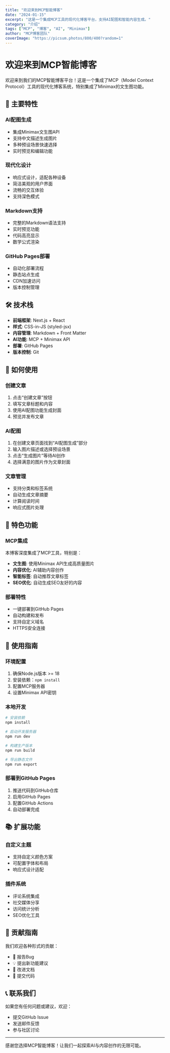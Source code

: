 ```yaml
---
title: "欢迎来到MCP智能博客"
date: "2024-01-15"
excerpt: "这是一个集成MCP工具的现代化博客平台，支持AI配图和智能内容生成。"
category: "介绍"
tags: ["MCP", "博客", "AI", "Minimax"]
author: "MCP博客团队"
coverImage: "https://picsum.photos/800/400?random=1"
---
```


# 欢迎来到MCP智能博客

欢迎来到我们的MCP智能博客平台！这是一个集成了MCP（Model Context Protocol）工具的现代化博客系统，特别集成了Minimax的文生图功能。

## 🚀 主要特性

### AI配图生成
- 集成Minimax文生图API
- 支持中文描述生成图片
- 多种预设场景快速选择
- 实时预览和编辑功能

### 现代化设计
- 响应式设计，适配各种设备
- 简洁美观的用户界面
- 流畅的交互体验
- 支持深色模式

### Markdown支持
- 完整的Markdown语法支持
- 实时预览功能
- 代码高亮显示
- 数学公式渲染

### GitHub Pages部署
- 自动化部署流程
- 静态站点生成
- CDN加速访问
- 版本控制管理

## 🛠 技术栈

- **前端框架**: Next.js + React
- **样式**: CSS-in-JS (styled-jsx)
- **内容管理**: Markdown + Front Matter
- **AI功能**: MCP + Minimax API
- **部署**: GitHub Pages
- **版本控制**: Git

## 📝 如何使用

### 创建文章
1. 点击“创建文章”按钮
2. 填写文章标题和内容
3. 使用AI配图功能生成封面
4. 预览并发布文章

### AI配图
1. 在创建文章页面找到“AI配图生成”部分
2. 输入图片描述或选择预设场景
3. 点击“生成图片”等待AI创作
4. 选择满意的图片作为文章封面

### 文章管理
- 支持分类和标签系统
- 自动生成文章摘要
- 计算阅读时间
- 响应式图片处理

## 🌟 特色功能

### MCP集成
本博客深度集成了MCP工具，特别是：
- **文生图**: 使用Minimax API生成高质量图片
- **内容优化**: AI辅助内容创作
- **智能标签**: 自动推荐文章标签
- **SEO优化**: 自动生成SEO友好的内容

### 部署特性
- 一键部署到GitHub Pages
- 自动构建和发布
- 支持自定义域名
- HTTPS安全连接

## 🎯 使用指南

### 环境配置
1. 确保Node.js版本 >= 18
2. 安装依赖：`npm install`
3. 配置MCP服务器
4. 设置Minimax API密钥

### 本地开发
```bash
# 安装依赖
npm install

# 启动开发服务器
npm run dev

# 构建生产版本
npm run build

# 导出静态文件
npm run export
```

### 部署到GitHub Pages
1. 推送代码到GitHub仓库
2. 启用GitHub Pages
3. 配置GitHub Actions
4. 自动部署完成

## 📚 扩展功能

### 自定义主题
- 支持自定义颜色方案
- 可配置字体和布局
- 响应式设计适配

### 插件系统
- 评论系统集成
- 社交媒体分享
- 访问统计分析
- SEO优化工具

## 🤝 贡献指南

我们欢迎各种形式的贡献：
- 🐛 报告Bug
- 💡 提出新功能建议
- 📝 改进文档
- 🔧 提交代码

## 📞 联系我们

如果您有任何问题或建议，欢迎：
- 提交GitHub Issue
- 发送邮件反馈
- 参与社区讨论

---

感谢您选择MCP智能博客！让我们一起探索AI与内容创作的无限可能。